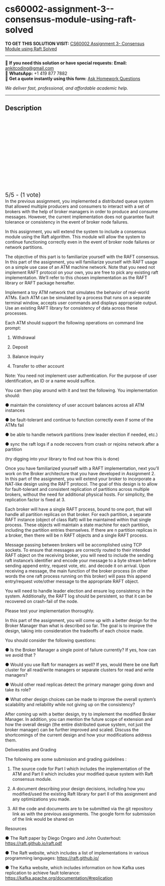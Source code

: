 # cs60002-assignment-3--consensus-module-using-raft-solved
**TO GET THIS SOLUTION VISIT:** [CS60002 Assignment 3- Consensus Module using Raft Solved](https://www.ankitcodinghub.com/product/cs60002-distributed-systems-solved/)


---

📩 **If you need this solution or have special requests:** **Email:** ankitcoding@gmail.com  
📱 **WhatsApp:** +1 419 877 7882  
📄 **Get a quote instantly using this form:** [Ask Homework Questions](https://www.ankitcodinghub.com/services/ask-homework-questions/)

*We deliver fast, professional, and affordable academic help.*

---

<h2>Description</h2>



<div class="kk-star-ratings kksr-auto kksr-align-center kksr-valign-top" data-payload="{&quot;align&quot;:&quot;center&quot;,&quot;id&quot;:&quot;113709&quot;,&quot;slug&quot;:&quot;default&quot;,&quot;valign&quot;:&quot;top&quot;,&quot;ignore&quot;:&quot;&quot;,&quot;reference&quot;:&quot;auto&quot;,&quot;class&quot;:&quot;&quot;,&quot;count&quot;:&quot;1&quot;,&quot;legendonly&quot;:&quot;&quot;,&quot;readonly&quot;:&quot;&quot;,&quot;score&quot;:&quot;5&quot;,&quot;starsonly&quot;:&quot;&quot;,&quot;best&quot;:&quot;5&quot;,&quot;gap&quot;:&quot;4&quot;,&quot;greet&quot;:&quot;Rate this product&quot;,&quot;legend&quot;:&quot;5\/5 - (1 vote)&quot;,&quot;size&quot;:&quot;24&quot;,&quot;title&quot;:&quot;CS60002 Assignment 3- Consensus Module using Raft Solved&quot;,&quot;width&quot;:&quot;138&quot;,&quot;_legend&quot;:&quot;{score}\/{best} - ({count} {votes})&quot;,&quot;font_factor&quot;:&quot;1.25&quot;}">

<div class="kksr-stars">

<div class="kksr-stars-inactive">
            <div class="kksr-star" data-star="1" style="padding-right: 4px">


<div class="kksr-icon" style="width: 24px; height: 24px;"></div>
        </div>
            <div class="kksr-star" data-star="2" style="padding-right: 4px">


<div class="kksr-icon" style="width: 24px; height: 24px;"></div>
        </div>
            <div class="kksr-star" data-star="3" style="padding-right: 4px">


<div class="kksr-icon" style="width: 24px; height: 24px;"></div>
        </div>
            <div class="kksr-star" data-star="4" style="padding-right: 4px">


<div class="kksr-icon" style="width: 24px; height: 24px;"></div>
        </div>
            <div class="kksr-star" data-star="5" style="padding-right: 4px">


<div class="kksr-icon" style="width: 24px; height: 24px;"></div>
        </div>
    </div>

<div class="kksr-stars-active" style="width: 138px;">
            <div class="kksr-star" style="padding-right: 4px">


<div class="kksr-icon" style="width: 24px; height: 24px;"></div>
        </div>
            <div class="kksr-star" style="padding-right: 4px">


<div class="kksr-icon" style="width: 24px; height: 24px;"></div>
        </div>
            <div class="kksr-star" style="padding-right: 4px">


<div class="kksr-icon" style="width: 24px; height: 24px;"></div>
        </div>
            <div class="kksr-star" style="padding-right: 4px">


<div class="kksr-icon" style="width: 24px; height: 24px;"></div>
        </div>
            <div class="kksr-star" style="padding-right: 4px">


<div class="kksr-icon" style="width: 24px; height: 24px;"></div>
        </div>
    </div>
</div>


<div class="kksr-legend" style="font-size: 19.2px;">
            5/5 - (1 vote)    </div>
    </div>
In the previous assignment, you implemented a distributed queue system that allowed multiple producers and consumers to interact with a set of brokers with the help of broker managers in order to produce and consume messages. However, the current implementation does not guarantee fault tolerance or consistency in the event of broker node failures.

In this assignment, you will extend the system to include a consensus module using the Raft algorithm. This module will allow the system to continue functioning correctly even in the event of broker node failures or network partitions.

The objective of this part is to familiarize yourself with the RAFT consensus. In this part of the assignment, you will familiarize yourself with RAFT usage on a simple use case of an ATM machine network. Note that you need not implement RAFT protocol on your own, you are free to pick any existing raft implementation. We’ll refer to this chosen implementation as the RAFT library or RAFT package hereafter.

Implement a toy ATM network that simulates the behavior of real-world ATMs. Each ATM can be simulated by a process that runs on a separate terminal window, accepts user commands and displays appropriate output. Use an existing RAFT library for consistency of data across these processes.

Each ATM should support the following operations on command line prompt:

1. Withdrawal

2. Deposit

3. Balance inquiry

4. Transfer to other account

Note: You need not implement user authentication. For the purpose of user identification, an ID or a name would suffice.

You can then play around with it and test the following. You implementation should:

● maintain the consistency of user account balances across all ATM instances

● be fault-tolerant and continue to function correctly even if some of the ATMs fail

● be able to handle network partitions (new leader election if needed, etc.)

● sync the raft logs if a node recovers from crash or rejoins network after a partition

(try digging into your library to find out how this is done)

Once you have familiarized yourself with a RAFT implementation, next you’ll work on the Broker architecture that you have developed in Assignment 2. In this part of the assignment, you will extend your broker to incorporate a NAT-like design using the RAFT protocol. The goal of this design is to allow for fault-tolerant and consistent replication of partitions across multiple brokers, without the need for additional physical hosts. For simplicity, the replication factor is fixed at 3.

Each broker will have a single RAFT process, bound to one port, that will handle all partition replicas on that broker. For each partition, a separate RAFT instance (object of class Raft) will be maintained within that single process. These objects will maintain a state machine for each partition, including the partition entries themselves. If there are n partition replicas in a broker, then there will be n RAFT objects and a single RAFT process.

Message passing between brokers will be accomplished using TCP sockets. To ensure that messages are correctly routed to their intended RAFT object on the receiving broker, you will need to include the sending raft instance’s identifier and encode your message to a byte stream before sending append entry, request vote, etc. and decode it on arrival. Upon receiving a message, the main function of the broker process (in other words the one raft process running on this broker) will pass this append entry/request vote/other message to the appropriate RAFT object.

You will need to handle leader election and ensure log consistency in the system. Additionally, the RAFT log should be persistent, so that it can be recovered on crash-fail of the node.

Please test your implementation thoroughly.

In this part of the assignment, you will come up with a better design for the Broker Manager than what is described so far. The goal is to improve the design, taking into consideration the tradeoffs of each choice made.

You should consider the following questions:

● Is the Broker Manager a single point of failure currently? If yes, how can we avoid that ?

● Would you use Raft for managers as well? If yes, would there be one Raft cluster for all read/write managers or separate clusters for read and write managers?

● Would other read replicas detect the primary manager going down and take its role?

● What other design choices can be made to improve the overall system’s scalability and reliability while not giving up on the consistency?

After coming up with a better design, try to implement the modified Broker Manager. In addition, you can mention the future scope of extension and how the overall design (the entire distributed queue system, not just the broker manager) can be further improved and scaled. Discuss the shortcomings of the current design and how your modifications address them.

Deliverables and Grading

The following are some submission and grading guidelines :

1. The source code for Part I which includes the implementation of the ATM and Part II which includes your modified queue system with Raft consensus module.

2. A document describing your design decisions, including how you modified/used the existing Raft library for part II of this assignment and any optimizations you made.

3. All the code and documents are to be submitted via the git repository link as with the previous assignments. The google form for submission of the link would be shared on

Resources

● The Raft paper by Diego Ongaro and John Ousterhout: https://raft.github.io/raft.pdf

● The Raft website, which includes a list of implementations in various programming languages: https://raft.github.io/

● The Kafka website, which includes information on how Kafka uses replication to achieve fault tolerance: https://kafka.apache.org/documentation/#replication
